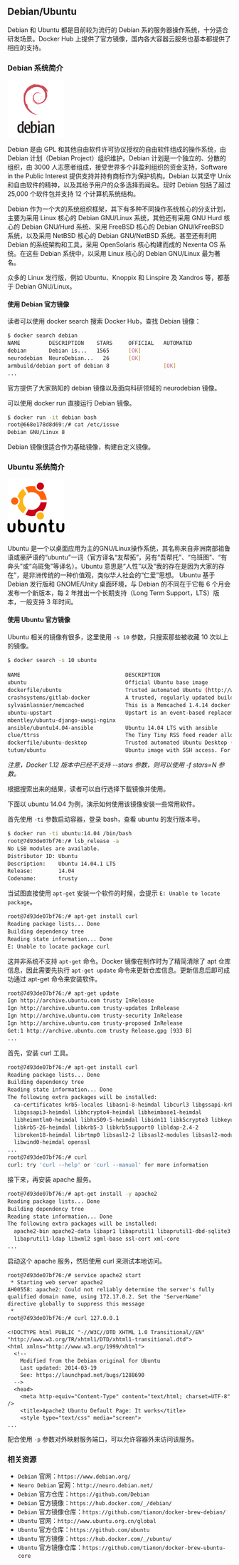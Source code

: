 ## Debian/Ubuntu
Debian 和 Ubuntu 都是目前较为流行的 Debian 系的服务器操作系统，十分适合研发场景。Docker Hub 上提供了官方镜像，国内各大容器云服务也基本都提供了相应的支持。

### Debian 系统简介

![Debian 操作系统](_images/debian-logo.png)

Debian 是由 GPL 和其他自由软件许可协议授权的自由软件组成的操作系统，由Debian 计划（Debian Project）组织维护。Debian 计划是一个独立的、分散的组织，由 3000 人志愿者组成，接受世界多个非盈利组织的资金支持，Software in the Public Interest 提供支持并持有商标作为保护机构。Debian 以其坚守 Unix 和自由软件的精神，以及其给予用户的众多选择而闻名。现时 Debian 包括了超过 25,000 个软件包并支持 12 个计算机系统结构。

Debian 作为一个大的系统组织框架，其下有多种不同操作系统核心的分支计划，主要为采用 Linux 核心的 Debian GNU/Linux 系统，其他还有采用 GNU Hurd 核心的 Debian GNU/Hurd 系统、采用 FreeBSD 核心的 Debian GNU/kFreeBSD 系统，以及采用 NetBSD 核心的 Debian GNU/NetBSD 系统。甚至还有利用 Debian 的系统架构和工具，采用 OpenSolaris 核心构建而成的 Nexenta OS 系统。在这些 Debian 系统中，以采用 Linux 核心的 Debian GNU/Linux 最为著名。

众多的 Linux 发行版，例如 Ubuntu、Knoppix 和 Linspire 及 Xandros 等，都基于 Debian GNU/Linux。

#### 使用 Debian 官方镜像 

读者可以使用 docker search 搜索 Docker Hub，查找 Debian 镜像：

```sh
$ docker search debian
NAME         DESCRIPTION    STARS     OFFICIAL   AUTOMATED
debian       Debian is...   1565      [OK]
neurodebian  NeuroDebian...   26      [OK]
armbuild/debian port of debian 8                 [OK]
...
```

官方提供了大家熟知的 debian 镜像以及面向科研领域的 neurodebian 镜像。

可以使用 docker run 直接运行 Debian 镜像。

```sh
$ docker run -it debian bash
root@668e178d8d69:/# cat /etc/issue
Debian GNU/Linux 8
```

Debian 镜像很适合作为基础镜像，构建自定义镜像。

### Ubuntu 系统简介

![Ubuntu 操作系统](_images/ubuntu-logo.jpg)

Ubuntu 是一个以桌面应用为主的GNU/Linux操作系统，其名称来自非洲南部祖鲁语或豪萨语的“ubuntu”一词（官方译名“友帮拓”，另有“吾帮托”、“乌班图”、“有奔头”或“乌斑兔”等译名）。Ubuntu 意思是“人性”以及“我的存在是因为大家的存在”，是非洲传统的一种价值观，类似华人社会的“仁爱”思想。 Ubuntu 基于 Debian 发行版和 GNOME/Unity 桌面环境，与 Debian 的不同在于它每 6 个月会发布一个新版本，每 2 年推出一个长期支持（Long Term Support，LTS）版本，一般支持 3 年时间。

#### 使用 Ubuntu 官方镜像

Ubuntu 相关的镜像有很多，这里使用 `-s 10` 参数，只搜索那些被收藏 10 次以上的镜像。

```sh
$ docker search -s 10 ubuntu

NAME                                 DESCRIPTION                                     STARS     OFFICIAL   AUTOMATED
ubuntu                               Official Ubuntu base image                      840       [OK]
dockerfile/ubuntu                    Trusted automated Ubuntu (http://www.ubunt...   30                   [OK]
crashsystems/gitlab-docker           A trusted, regularly updated build of GitL...   20                   [OK]
sylvainlasnier/memcached             This is a Memcached 1.4.14 docker images b...   16                   [OK]
ubuntu-upstart                       Upstart is an event-based replacement for ...   16        [OK]
mbentley/ubuntu-django-uwsgi-nginx                                                   16                   [OK]
ansible/ubuntu14.04-ansible          Ubuntu 14.04 LTS with ansible                   15                   [OK]
clue/ttrss                           The Tiny Tiny RSS feed reader allows you t...   14                   [OK]
dockerfile/ubuntu-desktop            Trusted automated Ubuntu Desktop (LXDE) (h...   14                   [OK]
tutum/ubuntu                         Ubuntu image with SSH access. For the root...   12                   [OK]
```
*注意，Docker 1.12 版本中已经不支持 --stars 参数，则可以使用 -f stars=N 参数。*

根据搜索出来的结果，读者可以自行选择下载镜像并使用。

下面以 ubuntu 14.04 为例，演示如何使用该镜像安装一些常用软件。

首先使用 `-ti` 参数启动容器，登录 bash，查看 ubuntu 的发行版本号。

```sh
$ docker run -ti ubuntu:14.04 /bin/bash
root@7d93de07bf76:/# lsb_release -a
No LSB modules are available.
Distributor ID: Ubuntu
Description:    Ubuntu 14.04.1 LTS
Release:        14.04
Codename:       trusty
```

当试图直接使用 `apt-get` 安装一个软件的时候，会提示 `E: Unable to locate package`。

```sh
root@7d93de07bf76:/# apt-get install curl
Reading package lists... Done
Building dependency tree
Reading state information... Done
E: Unable to locate package curl
```

这并非系统不支持 `apt-get` 命令。Docker 镜像在制作时为了精简清除了 apt 仓库信息，因此需要先执行 `apt-get update` 命令来更新仓库信息。更新信息后即可成功通过 apt-get 命令来安装软件。

```sh
root@7d93de07bf76:/# apt-get update
Ign http://archive.ubuntu.com trusty InRelease
Ign http://archive.ubuntu.com trusty-updates InRelease
Ign http://archive.ubuntu.com trusty-security InRelease
Ign http://archive.ubuntu.com trusty-proposed InRelease
Get:1 http://archive.ubuntu.com trusty Release.gpg [933 B]
...
```

首先，安装 curl 工具。

```sh
root@7d93de07bf76:/# apt-get install curl
Reading package lists... Done
Building dependency tree
Reading state information... Done
The following extra packages will be installed:
  ca-certificates krb5-locales libasn1-8-heimdal libcurl3 libgssapi-krb5-2
  libgssapi3-heimdal libhcrypto4-heimdal libheimbase1-heimdal
  libheimntlm0-heimdal libhx509-5-heimdal libidn11 libk5crypto3 libkeyutils1
  libkrb5-26-heimdal libkrb5-3 libkrb5support0 libldap-2.4-2
  libroken18-heimdal librtmp0 libsasl2-2 libsasl2-modules libsasl2-modules-db
  libwind0-heimdal openssl
...
root@7d93de07bf76:/# curl
curl: try 'curl --help' or 'curl --manual' for more information
```

接下来，再安装 apache 服务。

```sh
root@7d93de07bf76:/# apt-get install -y apache2
Reading package lists... Done
Building dependency tree
Reading state information... Done
The following extra packages will be installed:
  apache2-bin apache2-data libapr1 libaprutil1 libaprutil1-dbd-sqlite3
  libaprutil1-ldap libxml2 sgml-base ssl-cert xml-core
...
```

启动这个 apache 服务，然后使用 curl 来测试本地访问。

```
root@7d93de07bf76:/# service apache2 start
 * Starting web server apache2                                                                                                                               AH00558: apache2: Could not reliably determine the server's fully qualified domain name, using 172.17.0.2. Set the 'ServerName' directive globally to suppress this message
 *
root@7d93de07bf76:/# curl 127.0.0.1

<!DOCTYPE html PUBLIC "-//W3C//DTD XHTML 1.0 Transitional//EN" "http://www.w3.org/TR/xhtml1/DTD/xhtml1-transitional.dtd">
<html xmlns="http://www.w3.org/1999/xhtml">
  <!--
    Modified from the Debian original for Ubuntu
    Last updated: 2014-03-19
    See: https://launchpad.net/bugs/1288690
  -->
  <head>
    <meta http-equiv="Content-Type" content="text/html; charset=UTF-8" />
    <title>Apache2 Ubuntu Default Page: It works</title>
    <style type="text/css" media="screen">
...
```

配合使用 `-p` 参数对外映射服务端口，可以允许容器外来访问该服务。

### 相关资源

* `Debian` 官网：`https://www.debian.org/` 
* `Neuro Debian` 官网：`http://neuro.debian.net/`
* `Debian` 官方仓库：`https://github.com/Debian`
* `Debian` 官方镜像：`https://hub.docker.com/_/debian/`
* `Debian` 官方镜像仓库：`https://github.com/tianon/docker-brew-debian/`
* `Ubuntu` 官网：`http://www.ubuntu.org.cn/global`
* `Ubuntu` 官方仓库：`https://github.com/ubuntu`
* `Ubuntu` 官方镜像：`https://hub.docker.com/_/ubuntu/`
* `Ubuntu` 官方镜像仓库：`https://github.com/tianon/docker-brew-ubuntu-core`
